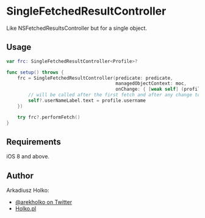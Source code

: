 # SingleFetchedResultController
Like NSFetchedResultsController but for a single object.

## Usage

```swift
var frc: SingleFetchedResultController<Profile>?

func setup() throws {
    frc = SingleFetchedResultController(predicate: predicate,
                                        managedObjectContext: moc,
                                        onChange: { [weak self] (profile, changeType) in
        // will be called after the first fetch and after any change to the object
        self?.userNameLabel.text = profile.username
    })

    try frc?.performFetch()
}
```

## Requirements

iOS 8 and above.

## Author

Arkadiusz Holko:

* [@arekholko on Twitter](https://twitter.com/arekholko)
* [Holko.pl](http://holko.pl/)

